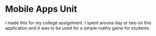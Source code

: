 # Mobile Apps Unit
I made this for my college assigement. I spent arouna  day or two on this application and it was to be used for a simple maths game for students. 

